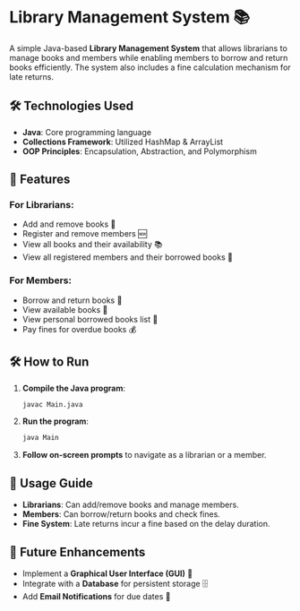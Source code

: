 # Library Management System 📚

A simple Java-based **Library Management System** that allows librarians to manage books and members while enabling members to borrow and return books efficiently. The system also includes a fine calculation mechanism for late returns.

## 🛠️ Technologies Used
- **Java**: Core programming language
- **Collections Framework**: Utilized HashMap & ArrayList
- **OOP Principles**: Encapsulation, Abstraction, and Polymorphism

## 🚀 Features
### For Librarians:
- Add and remove books 📖
- Register and remove members 🆕
- View all books and their availability 📚
- View all registered members and their borrowed books 👥

### For Members:
- Borrow and return books 🔄
- View available books 🧐
- View personal borrowed books list 📜
- Pay fines for overdue books 💰

## 🛠️ How to Run
1. **Compile the Java program**:
   ```bash
   javac Main.java
   ```
2. **Run the program**:
   ```bash
   java Main
   ```
3. **Follow on-screen prompts** to navigate as a librarian or a member.

## 📌 Usage Guide
- **Librarians**: Can add/remove books and manage members.
- **Members**: Can borrow/return books and check fines.
- **Fine System**: Late returns incur a fine based on the delay duration.

## 🔮 Future Enhancements
- Implement a **Graphical User Interface (GUI)** 🎨
- Integrate with a **Database** for persistent storage 🗄️
- Add **Email Notifications** for due dates 📧


